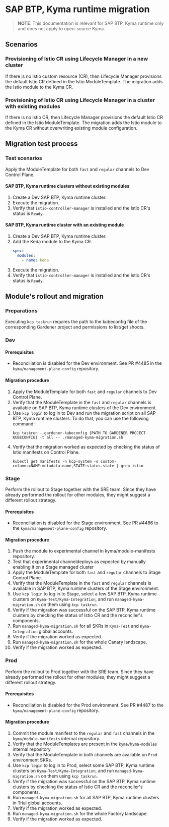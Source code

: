 # SAP BTP, Kyma runtime migration

> **NOTE**: This documentation is relevant for SAP BTP, Kyma runtime only and does not apply to open-source Kyma.

## Scenarios

### Provisioning of Istio CR using Lifecycle Manager in a new cluster

If there is no Istio custom resource (CR), then Lifecycle Manager provisions the default Istio CR defined in the Istio ModuleTemplate. The migration
adds the Istio module to the Kyma CR.

### Provisioning of Istio CR using Lifecycle Manager in a cluster with existing modules

If there is no Istio CR, then Lifecycle Manager provisions the default Istio CR defined in the Istio ModuleTemplate. The migration
adds the Istio module to the Kyma CR without overwriting existing module configuration.

## Migration test process

### Test scenarios

Apply the ModuleTemplate for both `fast` and `regular` channels to Dev Control Plane.

#### SAP BTP, Kyma runtime clusters without existing modules

1. Create a Dev SAP BTP, Kyma runtime cluster.
2. Execute the migration.
3. Verify that `istio-controller-manager` is installed and the Istio CR's status is `Ready`.

#### SAP BTP, Kyma runtime cluster with an existing module

1. Create a Dev SAP BTP, Kyma runtime cluster.
2. Add the Keda module to the Kyma CR.
   ```yaml
   spec:
     modules:
       - name: keda
   ```
3. Execute the migration.
4. Verify that `istio-controller-manager` is installed and the Istio CR's status is `Ready`.

## Module's rollout and migration

### Preparations

Executing `kcp taskrun` requires the path to the kubeconfig file of the corresponding Gardener project and permissions to list/get shoots.

### Dev

#### Prerequisites

- Reconciliation is disabled for the Dev environment. See PR #4485 in the `kyma/management-plane-config` repository.

#### Migration procedure

1. Apply the ModuleTemplate for both `fast` and `regular` channels to Dev Control Plane.
2. Verify that the ModuleTemplate in the `fast` and `regular` channels is available on SAP BTP, Kyma runtime clusters of the Dev environment.
3. Use `kcp login` to log in to Dev and run the migration script on all SAP BTP, Kyma runtime clusters. To do that, you can use the following command:
   ```shell
   kcp taskrun --gardener-kubeconfig {PATH TO GARDENER PROJECT KUBECONFIG} -t all -- ./managed-kyma-migration.sh
   ```
4. Verify that the migration worked as expected by checking the status of Istio manifests on Control Plane.
   ```shell
   kubectl get manifests -n kcp-system -o custom-columns=NAME:metadata.name,STATE:status.state | grep istio
   ```

### Stage

Perform the rollout to Stage together with the SRE team. Since they have already performed the rollout for other modules, they might suggest a different rollout strategy.

#### Prerequisites

- Reconciliation is disabled for the Stage environment. See PR #4486 to the `kyma/management-plane-config` repository.

#### Migration procedure
1. Push the module to experimental channel in kyma/module-manifests repository.
2. Test that experimental channeldeploys as expected by manually enabling it on a Stage managed cluster
3. Apply the ModuleTemplate for both `fast` and `regular` channels to Stage Control Plane.
4. Verify that the ModuleTemplate in the `fast` and `regular` channels is available in SAP BTP, Kyma runtime clusters of the Stage environment.
5. Use `kcp login` to log in to Stage, select a few SAP BTP, Kyma runtime clusters on `Kyma-Test/Kyma-Integration`, and run `managed-kyma-migration.sh` on them using `kcp taskrun`.
6. Verify if the migration was successful on the SAP BTP, Kyma runtime clusters by checking the status of Istio CR and the reconciler's components.
7. Run `managed-kyma-migration.sh` for all SKRs in `Kyma-Test` and `Kyma-Integration` global accounts.
8. Verify if the migration worked as expected.
9. Run `managed-kyma-migration.sh` for the whole Canary landscape.
10. Verify if the migration worked as expected.

### Prod

Perform the rollout to Prod together with the SRE team. Since they have already performed the rollout for other modules, they might suggest a different rollout strategy.

#### Prerequisites

- Reconciliation is disabled for the Prod environment. See PR #4487 to the `kyma/management-plane-config` repository.

#### Migration procedure

1. Commit the module manifest to the `regular` and `fast` channels in the `kyma/module-manifests` internal repository.
2. Verify that the ModuleTemplates are present in the `kyma/kyma-modules` internal repository.
3. Verify that the ModuleTemplate in both channels are available on `Prod` environment SKRs.
4. Use `kcp login` to log in to Prod, select some SAP BTP, Kyma runtime clusters on `Kyma-Test/Kyma-Integration`, and run `managed-kyma-migration.sh` on them using `kcp taskrun`.
5. Verify if the migration was successful on the SAP BTP, Kyma runtime clusters by checking the status of Istio CR and the reconciler's components.
6. Run `managed-kyma-migration.sh` for all SAP BTP, Kyma runtime clusters in Trial global accounts.
7. Verify if the migration worked as expected.
8. Run `managed-kyma-migration.sh` for the whole Factory landscape.
9. Verify if the migration worked as expected.